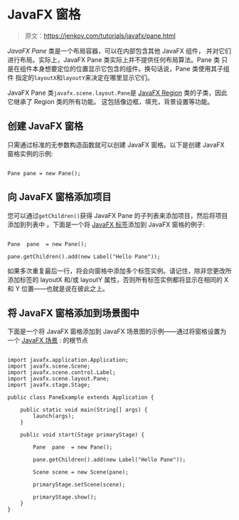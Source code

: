 # JavaFX 窗格

> 原文：<https://jenkov.com/tutorials/javafx/pane.html>

*JavaFX* *Pane* 类是一个布局容器，可以在内部包含其他 JavaFX 组件， 并对它们进行布局。实际上，JavaFX Pane 类实际上并不提供任何布局算法。Pane 类 只是在组件本身想要定位的位置显示它包含的组件。换句话说，Pane 类使用其子组件 指定的`layoutX`和`layoutY`来决定在哪里显示它们。

JavaFX Pane 类`javafx.scene.layout.Pane`是 [JavaFX Region](region.html) 类的子类，因此它继承了 Region 类的所有功能。 这包括像边框，填充，背景设置等功能。

## 创建 JavaFX 窗格

只需通过标准的无参数构造函数就可以创建 JavaFX 窗格。以下是创建 JavaFX 窗格实例的示例:

```

Pane pane = new Pane();

```

## 向 JavaFX 窗格添加项目

您可以通过`getChildren()`获得 JavaFX Pane 的子列表来添加项目，然后将项目添加到列表中 。下面是一个将 [JavaFX 标签](label.html)添加到 JavaFX 窗格的例子:

```

Pane  pane  = new Pane();

pane.getChildren().add(new Label("Hello Pane"));

```

如果多次重复最后一行，将会向窗格中添加多个标签实例。请记住，除非您更改所添加标签的 layoutX 和/或 layoutY 属性，否则所有标签实例都将显示在相同的 X 和 Y 位置——也就是说在彼此之上。

## 将 JavaFX 窗格添加到场景图中

下面是一个将 JavaFX 窗格添加到 JavaFX 场景图的示例——通过将窗格设置为一个 [JavaFX 场景](scene.html) : 的根节点

```

import javafx.application.Application;
import javafx.scene.Scene;
import javafx.scene.control.Label;
import javafx.scene.layout.Pane;
import javafx.stage.Stage;

public class PaneExample extends Application {

    public static void main(String[] args) {
        launch(args);
    }

    public void start(Stage primaryStage) {

        Pane  pane  = new Pane();

        pane.getChildren().add(new Label("Hello Pane"));

        Scene scene = new Scene(pane);

        primaryStage.setScene(scene);

        primaryStage.show();
    }
}

```